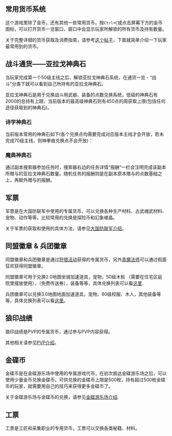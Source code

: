 ## 常用货币系统

这个游戏里除了金币，还有其他一些常用货币。按`Ctrl+C`或点击屏幕下方的金币图标，可以打开货币一览窗口，窗口中会显示玩家所解锁的所有货币及持有数量。

关于完整详细的货币获取及消费指南，请参考[这个帖子](https://bbs.nga.cn/read.php?tid=15299927)，下面就简单介绍一下玩家最常用到的货币。

## 战斗通货——亚拉戈神典石

当玩家完成第一个50级主线之后，解锁亚拉戈神典石系统，在通货一览 - “战斗”分类下就可以看到自己所持有的亚拉戈神典石。

亚拉戈神典石是用于兑换战斗用武器、装备的点数兑换系统，低级的神典石有2000的总持有上限，当前版本的最高级神典石则有450点的周获取上限(包括任何途径获取到的神典石)。

### 诗学神典石

当前版本常用的神典石如下(各个兑换点均需要完成对应版本主线才会开放，若未完成70级主线，则神拳痕兑换点不会开放)：

<!--表格炸裂-->

### 魔典神典石

<!--图-->
通过副本搜索器参加任务时，搜索器右边的任务详情“报酬”一栏会注明完成该副本所赠与的亚拉戈神典石数量。随机任务的报酬则是在副本原本赠与的点数基础之上，再额外赠与的报酬。

## 军票

军票是在大国防联军中使用的专属货币，可以兑换各种生产材料、古武魂武材料、宠物、动作等等。比较常用的兑换是探险币和幻象棱晶。

关于军票的获取和使用的具体方法，请参见[大国防联军介绍](/advanced/grandCompany.md)。

## 同盟徽章 & 兵团徽章

同盟徽章和兵团徽章是通过[狩猎活动](/topic/battle.md#狩猎)获得的专属货币，另外[青魔法师](/job/bluemage.md)可以通过假面狂欢获得同盟徽章。

同盟徽章可用于兑换2.0地图坐骑加速道具，宠物，50级木桩 （需要在住宅区庭院里摆放使用），<item name="传送网使用券" />（免费传送券），装备等等，具体兑换列表可以看[这里](https://ff14.huijiwiki.com/wiki/%E5%90%8C%E7%9B%9F%E5%BE%BD%E7%AB%A0).

兵团徽章可以兑换3.0地图地面加速道具，宠物，60级校服、木人，其他装备等等，具体兑换列表可以看[这里](https://ff14.huijiwiki.com/wiki/%E5%85%B5%E5%9B%A2%E5%BE%BD%E7%AB%A0)。

## 狼印战绩

狼印战绩是PVP的专属货币，通过参与PVP内容获得。

其他相关请参见[PVP介绍](/topic/pvp.md)。

## 金碟币

金碟币是在金碟游乐场中使用的专属游戏代币，在初次抵达金碟游乐场之后，可以使用少量金币兑换金碟币，可供兑换的金碟币上限是500枚，持有超过500枚金碟币的玩家，就需要用自己的技巧来获得更多金碟币了。

关于金碟游乐场与金碟币的兑换，请参见[金碟游乐场介绍](/topic/goldsaucer.md).

## 工票

工票是工匠和采集职业的专用货币，工票可以交换各类秘籍、材料。

